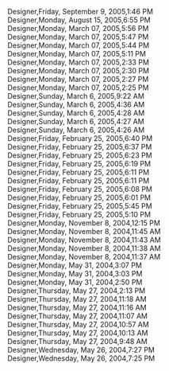 ﻿Designer,Friday, September 9, 2005,1:46 PM  Designer,Monday, August 15, 2005,6:55 PM  Designer,Monday, March 07, 2005,5:56 PM  Designer,Monday, March 07, 2005,5:47 PM  Designer,Monday, March 07, 2005,5:44 PM  Designer,Monday, March 07, 2005,5:11 PM  Designer,Monday, March 07, 2005,2:33 PM  Designer,Monday, March 07, 2005,2:30 PM  Designer,Monday, March 07, 2005,2:27 PM  Designer,Monday, March 07, 2005,2:25 PM  Designer,Sunday, March 6, 2005,9:22 AM  Designer,Sunday, March 6, 2005,4:36 AM  Designer,Sunday, March 6, 2005,4:28 AM  Designer,Sunday, March 6, 2005,4:27 AM  Designer,Sunday, March 6, 2005,4:26 AM  Designer,Friday, February 25, 2005,6:40 PM  Designer,Friday, February 25, 2005,6:37 PM  Designer,Friday, February 25, 2005,6:23 PM  Designer,Friday, February 25, 2005,6:19 PM  Designer,Friday, February 25, 2005,6:11 PM  Designer,Friday, February 25, 2005,6:11 PM  Designer,Friday, February 25, 2005,6:08 PM  Designer,Friday, February 25, 2005,6:01 PM  Designer,Friday, February 25, 2005,5:45 PM  Designer,Friday, February 25, 2005,5:10 PM  Designer,Monday, November 8, 2004,12:15 PM  Designer,Monday, November 8, 2004,11:45 AM  Designer,Monday, November 8, 2004,11:43 AM  Designer,Monday, November 8, 2004,11:38 AM  Designer,Monday, November 8, 2004,11:37 AM  Designer,Monday, May 31, 2004,3:07 PM  Designer,Monday, May 31, 2004,3:03 PM  Designer,Monday, May 31, 2004,2:50 PM  Designer,Thursday, May 27, 2004,2:13 PM  Designer,Thursday, May 27, 2004,11:18 AM  Designer,Thursday, May 27, 2004,11:16 AM  Designer,Thursday, May 27, 2004,11:07 AM  Designer,Thursday, May 27, 2004,10:57 AM  Designer,Thursday, May 27, 2004,10:13 AM  Designer,Thursday, May 27, 2004,9:48 AM  Designer,Wednesday, May 26, 2004,7:27 PM  Designer,Wednesday, May 26, 2004,7:25 PM